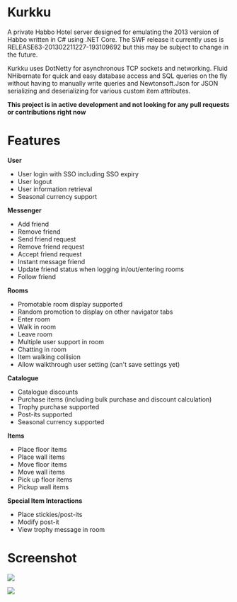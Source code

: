 # Kurkku

A private Habbo Hotel server designed for emulating the 2013 version of Habbo written in C# using .NET Core. The SWF release it currently uses is RELEASE63-201302211227-193109692 but this may be subject to change in the future.
 
Kurkku uses DotNetty for asynchronous TCP sockets and networking. Fluid NHibernate for quick and easy database access and SQL queries on the fly without having to manually write queries and Newtonsoft.Json for JSON serializing and deserializing for various custom item attributes. 

**This project is in active development and not looking for any pull requests or contributions right now**
 
# Features

**User**

- User login with SSO including SSO expiry
- User logout
- User information retrieval
- Seasonal currency support

**Messenger**

- Add friend
- Remove friend
- Send friend request
- Remove friend request
- Accept friend request
- Instant message friend
- Update friend status when logging in/out/entering rooms
- Follow friend

**Rooms**

- Promotable room display supported
- Random promotion to display on other navigator tabs
- Enter room
- Walk in room
- Leave room
- Multiple user support in room
- Chatting in room
- Item walking collision
- Allow walkthrough user setting (can't save settings yet)

**Catalogue**

- Catalogue discounts
- Purchase items (including bulk purchase and discount calculation)
- Trophy purchase supported
- Post-its supported
- Seasonal currency supported

**Items**

- Place floor items
- Place wall items
- Move floor items
- Move wall items
- Pick up floor items
- Pickup wall items

**Special Item Interactions**

- Place stickies/post-its
- Modify post-it
- View trophy message in room
 
# Screenshot

![](https://cdn.discordapp.com/attachments/531015659027562505/703500593376788551/Dw8dOQC8RU.gif)

![](https://cdn.discordapp.com/attachments/531015659027562505/703841326373797888/unknown.png)
